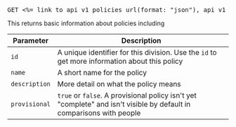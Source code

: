 <pre>GET <%= link_to api_v1_policies_url(format: "json"), api_v1_policies_url(format: "json") %></pre>

This returns basic information about policies including

Parameter     | Description
------------- | -----------------------------------------------------------
`id`          | A unique identifier for this division. Use the `id` to get more information about this policy
`name`        | A short name for the policy
`description` | More detail on what the policy means
`provisional` | `true` or `false`. A provisional policy isn't yet "complete" and isn't visible by default in comparisons with people
